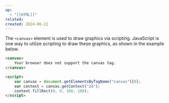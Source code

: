 ```yaml
---
up:
  - "[[HTML]]"
related: 
created: 2024-06-22
---
```


The `<canvas>` element is used to draw graphics via scripting. 
JavaScript is one way to utilize scripting to draw these graphics, as shown in the example below.

```html
<canvas>
    Your browser does not support the canvas tag.
</canvas>

<script>
    var canvas = document.getElementsByTagName("canvas")[0];
    var context = canvas.getContext("2d");
    context.fillRect(0, 0, 100, 100);
</script>
```